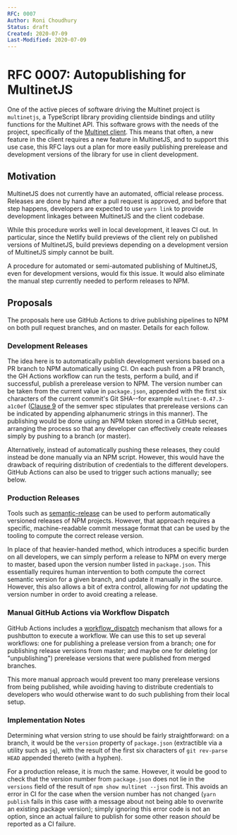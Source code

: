 ```yaml
---
RFC: 0007
Author: Roni Choudhury
Status: draft
Created: 2020-07-09
Last-Modified: 2020-07-09
---
```


# RFC 0007: Autopublishing for MultinetJS

One of the active pieces of software driving the Multinet project is
`multinetjs`, a TypeScript library providing clientside bindings and utility
functions for the Multinet API. This software grows with the needs of the
project, specifically of the [Multinet
client](https://github.com/multinet-app/multinet-client). This means that often,
a new feature in the client requires a new feature in MultinetJS, and to support
this use case, this RFC lays out a plan for more easily publishing prerelease
and development versions of the library for use in client development.

## Motivation

MultinetJS does not currently have an automated, official release process.
Releases are done by hand after a pull request is approved, and before that step
happens, developers are expected to use `yarn link` to provide development
linkages between MultinetJS and the client codebase.

While this procedure works well in local development, it leaves CI out. In
particular, since the Netlify build previews of the client rely on published
versions of MultinetJS, build previews depending on a development version of
MultinetJS simply cannot be built.

A procedure for automated or semi-automated publishing of MultinetJS, even for
development versions, would fix this issue. It would also eliminate the manual
step currently needed to perform releases to NPM.

## Proposals

The proposals here use GitHub Actions to drive publishing pipelines to NPM on
both pull request branches, and on master. Details for each follow.

### Development Releases

The idea here is to automatically publish development versions based on a PR
branch to NPM automatically using CI. On each push from a PR branch, the GH
Actions workflow can run the tests, perform a build, and if successful, publish
a prerelease version to NPM. The version number can be taken from the current
value in `package.json`, appended with the first six characters of the current
commit's Git SHA--for example `multinet-0.47.3-a1c0ef` ([Clause
9](https://semver.org/#spec-item-9) of the semver spec stipulates that
prerelease versions can be indicated by appending alphanumeric strings in this
manner). The publishing would be done using an NPM token stored in a GitHub
secret, arranging the process so that any developer can effectively create
releases simply by pushing to a branch (or master).

Alternatively, instead of automatically pushing these releases, they could
instead be done manually via an NPM script. However, this would have the
drawback of requiring distribution of credentials to the different developers.
GitHub Actions can also be used to trigger such actions manually; see below.

### Production Releases

Tools such as
[semantic-release](https://github.com/semantic-release/semantic-release) can be
used to perform automatically versioned releases of NPM projects. However, that
approach requires a specific, machine-readable commit message format that can be
used by the tooling to compute the correct release version.

In place of that heavier-handed method, which introduces a specific burden on
all developers, we can simply perform a release to NPM on every merge to master,
based upon the version number listed in `package.json`. This essentially
requires human intervention to both compute the correct semantic version for a
given branch, and update it manually in the source. However, this also allows a
bit of extra control, allowing for *not* updating the version number in order to
avoid creating a release.

### Manual GitHub Actions via Workflow Dispatch

GitHub Actions includes a
[workflow_dispatch](https://github.blog/changelog/2020-07-06-github-actions-manual-triggers-with-workflow_dispatch/)
mechanism that allows for a pushbutton to execute a workflow. We can use this to
set up several workflows: one for publishing a prelease version from a branch;
one for publishing release versions from master; and maybe one for deleting (or
"unpublishing") prerelease versions that were published from merged branches.

This more manual approach would prevent too many prerelease versions from being
published, while avoiding having to distribute credentials to developers who
would otherwise want to do such publishing from their local setup.

### Implementation Notes

Determining what version string to use should be fairly straightforward: on a
branch, it would be the `version` property of `package.json` (extractible via a
utility such as `jq`), with the result of the first six characters of `git
rev-parse HEAD` appended thereto (with a hyphen).

For a production release, it is much the same. However, it would be good to
check that the version number from `package.json` does not lie in the `versions`
field of the result of `npm show multinet --json` first. This avoids an error in
CI for the case when the version number has not changed (`yarn publish` fails in
this case with a message about not being able to overwrite an existing package
version); simply ignoring this error code is not an option, since an actual
failure to publish for some other reason *should* be reported as a CI failure.
